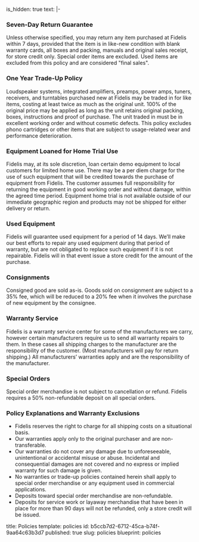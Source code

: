is_hidden: true
text: |-
  <h3>Seven-Day Return Guarantee</h3><p>Unless
  otherwise specified, you may return any item purchased at Fidelis within 7
  days, provided that the item is in like-new condition with blank warranty cards, all
  boxes and packing, manuals and original sales receipt, for store credit only.
  Special order items are excluded. Used items are excluded from this policy and are considered "final sales".&nbsp;</p><h3>One Year Trade-Up Policy</h3><p>Loudspeaker
  systems, integrated amplifiers, preamps, power amps, tuners, receivers, and
  turntables purchased new at Fidelis may be traded in for like items, costing at
  least twice as much as the original unit. 100% of the original price may be
  applied as long as the unit retains original packing, boxes, instructions and
  proof of purchase. The unit traded in must be in excellent working order and
  without cosmetic defects. This policy excludes phono cartridges or other items that are subject to usage-related wear and performance deterioration.</p><h3>Equipment Loaned for Home Trial Use</h3><p>Fidelis
  may, at its sole discretion, loan certain demo equipment to local customers for
  limited home use. There may be a per diem charge for the use of such equipment
  that will be credited towards the purchase of equipment from Fidelis. The
  customer assumes full responsibility for returning the equipment in good
  working order and without damage, within the agreed time period. Equipment home trial is not available outside of our immediate geographic region and products may not be shipped for either delivery or return.</p><h3>Used Equipment</h3><p>Fidelis
  will guarantee used equipment for a period of 14 days. We’ll make our best
  efforts to repair any used equipment during that period of warranty, but are
  not obligated to replace such equipment if it is not repairable. Fidelis will
  in that event issue a store credit for the amount of the purchase.</p><h3>Consignments</h3><p>Consigned
  good are sold as-is. Goods sold on consignment are subject to a 35% fee, which
  will be reduced to a 20% fee when it involves the purchase of new equipment by
  the consignee.</p><h3>Warranty Service</h3><p>Fidelis
  is a warranty service center for some of the manufacturers we carry, however
  certain manufacturers require us to send all warranty repairs to them. In these
  cases all shipping charges to the manufacturer are the responsibility of the
  customer. (Most manufacturers will pay for return shipping.) All manufacturers’
  warranties apply and are the responsibility of the manufacturer.</p><h3>Special Orders</h3><p>Special
  order merchandise is not subject to cancellation or refund. Fidelis requires a
  50% non-refundable deposit on all special orders.</p><h3>Policy Explanations and Warranty Exclusions</h3><ul><li>Fidelis reserves the right to
       charge for all shipping costs on a situational basis.</li><li>Our warranties apply only to
       the original purchaser and are non-transferable.</li><li>Our warranties do not cover
       any damage due to unforeseeable, unintentional or accidental misuse or
       abuse. Incidental and consequential damages are not covered and no express
       or implied warranty for such damage is given.</li><li>No warranties or trade-up
       policies contained herein shall apply to special order merchandise or any
       equipment used in commercial applications.</li><li>Deposits toward special order
       merchandise are non-refundable.</li><li>Deposits for service work or
       layaway merchandise that have been in place for more than 90 days will not
       be refunded, only a store credit will be issued.</li></ul>
title: Policies
template: policies
id: b5ccb7d2-6712-45ca-b74f-9aa64c63b3d7
published: true
slug: policies
blueprint: policies
